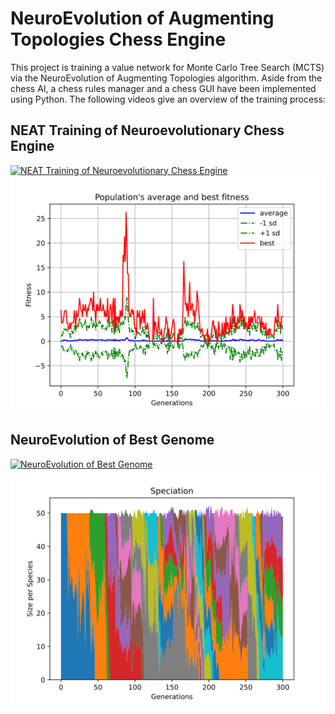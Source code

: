 # NeuroEvolution of Augmenting Topologies Chess Engine
This project is training a value network for Monte Carlo Tree Search (MCTS) via the
NeuroEvolution of Augmenting Topologies algorithm. Aside from the chess AI, a chess
rules manager and a chess GUI have been implemented using Python. The following videos
give an overview of the training process:

## NEAT Training of Neuroevolutionary Chess Engine
[![NEAT Training of Neuroevolutionary Chess Engine](http://img.youtube.com/vi/5pVm5ao7dz8/0.jpg)](https://youtu.be/5pVm5ao7dz8 "NEAT Training of Neuroevolutionary Chess Engine")
![Average Fitness](chess_ai/avg_fitness.svg "Average Fitness")

## NeuroEvolution of Best Genome
[![NeuroEvolution of Best Genome](http://img.youtube.com/vi/pnBxkbrhVi8/0.jpg)](https://youtu.be/pnBxkbrhVi8 "NeuroEvolution of Best Genome")
![Speciation](chess_ai/speciation.svg "Speciation")
